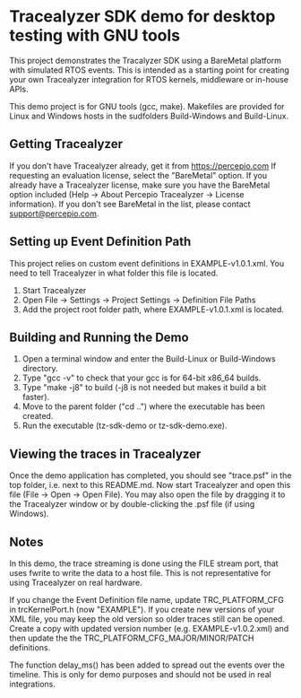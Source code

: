 # Tracealyzer SDK demo for desktop testing with GNU tools
 
 This project demonstrates the Tracalyzer SDK using a BareMetal platform with
 simulated RTOS events. This is intended as a starting point for creating your
 own Tracealyzer integration for RTOS kernels, middleware or in-house APIs.
 
 This demo project is for GNU tools (gcc, make). Makefiles are provided for
 Linux and Windows hosts in the sudfolders Build-Windows and Build-Linux.
  
 ## Getting Tracealyzer
 If you don't have Tracealyzer already, get it from https://percepio.com 
 If requesting an evaluation license, select the "BareMetal" option.
 If you already have a Tracealyzer license, make sure you have the BareMetal
 option included (Help -> About Percepio Tracealyzer -> License information).
 If you don't see BareMetal in the list, please contact support@percepio.com.
 
 ## Setting up Event Definition Path
 This project relies on custom event definitions in EXAMPLE-v1.0.1.xml.
 You need to tell Tracealyzer in what folder this file is located.
 1. Start Tracealyzer
 2. Open File -> Settings -> Project Settings -> Definition File Paths
 3. Add the project root folder path, where EXAMPLE-v1.0.1.xml is located.
 
 ## Building and Running the Demo
 1. Open a terminal window and enter the Build-Linux or Build-Windows directory.
 2. Type "gcc -v" to check that your gcc is for 64-bit x86_64 builds.
 3. Type "make -j8" to build (-j8 is not needed but makes it build a bit faster).
 4. Move to the parent folder ("cd ..") where the executable has been created.
 5. Run the executable (tz-sdk-demo or tz-sdk-demo.exe).
 
 ## Viewing the traces in Tracealyzer
 Once the demo application has completed, you should see "trace.psf" in the top
 folder, i.e. next to this README.md.
 Now start Tracealyzer and open this file (File -> Open -> Open File).
 You may also open the file by dragging it to the Tracealyzer window or by 
 double-clicking the .psf file (if using Windows).
 
 ## Notes
 In this demo, the trace streaming is done using the FILE stream port, that
 uses fwrite to write the data to a host file. This is not representative
 for using Tracealyzer on real hardware.
 
 If you change the Event Definition file name, update TRC_PLATFORM_CFG in
 trcKernelPort.h (now "EXAMPLE"). If you create new versions of your XML
 file, you may keep the old version so older traces still can be opened.
 Create a copy with updated version number (e.g. EXAMPLE-v1.0.2.xml) and
 then update the the TRC_PLATFORM_CFG_MAJOR/MINOR/PATCH definitions.
 
 The function delay_ms() has been added to spread out the events over the
 timeline. This is only for demo purposes and should not be used in real
 integrations.